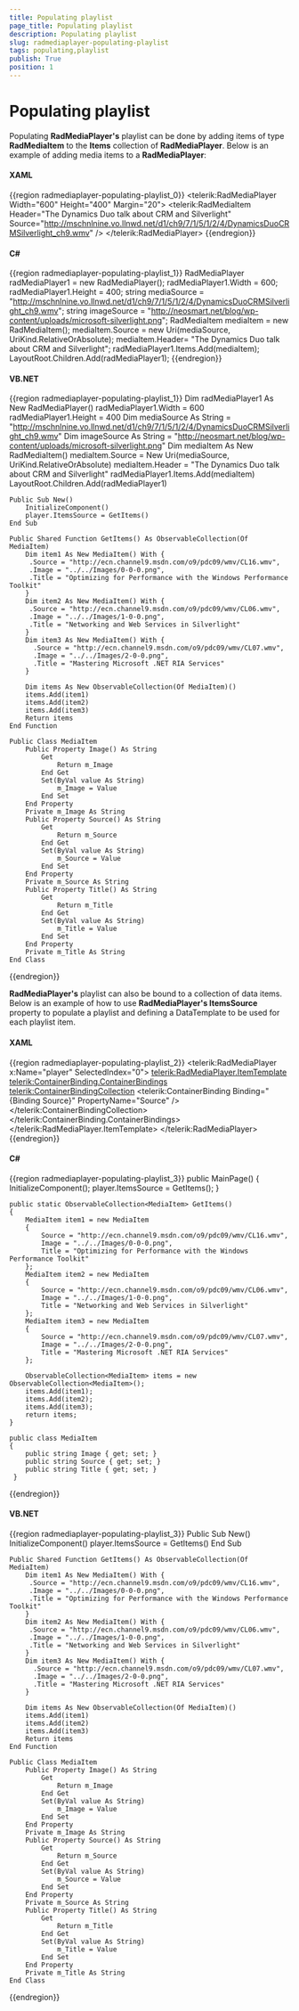```yaml
---
title: Populating playlist
page_title: Populating playlist
description: Populating playlist
slug: radmediaplayer-populating-playlist
tags: populating,playlist
publish: True
position: 1
---
```


# Populating playlist

Populating __RadMediaPlayer's__ playlist can be done by adding items of type __RadMediaItem__ to the __Items__ collection of __RadMediaPlayer__. Below is an example of adding media items to a __RadMediaPlayer__:

#### __XAML__

{{region radmediaplayer-populating-playlist_0}}
	<telerik:RadMediaPlayer Width="600" 
							Height="400"
							Margin="20">
		<telerik:RadMediaItem Header="The Dynamics Duo talk about CRM and Silverlight" Source="http://mschnlnine.vo.llnwd.net/d1/ch9/7/1/5/1/2/4/DynamicsDuoCRMSilverlight_ch9.wmv" />
	</telerik:RadMediaPlayer>
{{endregion}}

#### __C#__

{{region radmediaplayer-populating-playlist_1}}
	RadMediaPlayer radMediaPlayer1 = new RadMediaPlayer();
	radMediaPlayer1.Width = 600;
	radMediaPlayer1.Height = 400;
	string mediaSource = "http://mschnlnine.vo.llnwd.net/d1/ch9/7/1/5/1/2/4/DynamicsDuoCRMSilverlight_ch9.wmv";
	string imageSource = "http://neosmart.net/blog/wp-content/uploads/microsoft-silverlight.png";
	RadMediaItem mediaItem = new RadMediaItem();
	mediaItem.Source = new Uri(mediaSource, UriKind.RelativeOrAbsolute);
	mediaItem.Header= "The Dynamics Duo talk about CRM and Silverlight";
	radMediaPlayer1.Items.Add(mediaItem);
	LayoutRoot.Children.Add(radMediaPlayer1);
{{endregion}}

#### __VB.NET__

{{region radmediaplayer-populating-playlist_1}}
	Dim radMediaPlayer1 As New RadMediaPlayer()
	radMediaPlayer1.Width = 600
	radMediaPlayer1.Height = 400
	Dim mediaSource As String = "http://mschnlnine.vo.llnwd.net/d1/ch9/7/1/5/1/2/4/DynamicsDuoCRMSilverlight_ch9.wmv"
	Dim imageSource As String = "http://neosmart.net/blog/wp-content/uploads/microsoft-silverlight.png"
	Dim mediaItem As New RadMediaItem()
	mediaItem.Source = New Uri(mediaSource, UriKind.RelativeOrAbsolute)
	mediaItem.Header = "The Dynamics Duo talk about CRM and Silverlight"
	radMediaPlayer1.Items.Add(mediaItem)
	LayoutRoot.Children.Add(radMediaPlayer1)

	Public Sub New()
		InitializeComponent()
		player.ItemsSource = GetItems()
	End Sub

	Public Shared Function GetItems() As ObservableCollection(Of MediaItem)
		Dim item1 As New MediaItem() With {
		 .Source = "http://ecn.channel9.msdn.com/o9/pdc09/wmv/CL16.wmv",
		 .Image = "../../Images/0-0-0.png",
		 .Title = "Optimizing for Performance with the Windows Performance Toolkit"
		}
		Dim item2 As New MediaItem() With {
		 .Source = "http://ecn.channel9.msdn.com/o9/pdc09/wmv/CL06.wmv",
		 .Image = "../../Images/1-0-0.png",
		 .Title = "Networking and Web Services in Silverlight"
		}
		Dim item3 As New MediaItem() With {
		  .Source = "http://ecn.channel9.msdn.com/o9/pdc09/wmv/CL07.wmv",
		  .Image = "../../Images/2-0-0.png",
		  .Title = "Mastering Microsoft .NET RIA Services"
		}

		Dim items As New ObservableCollection(Of MediaItem)()
		items.Add(item1)
		items.Add(item2)
		items.Add(item3)
		Return items
	End Function

	Public Class MediaItem
		Public Property Image() As String
			Get
				Return m_Image
			End Get
			Set(ByVal value As String)
				m_Image = Value
			End Set
		End Property
		Private m_Image As String
		Public Property Source() As String
			Get
				Return m_Source
			End Get
			Set(ByVal value As String)
				m_Source = Value
			End Set
		End Property
		Private m_Source As String
		Public Property Title() As String
			Get
				Return m_Title
			End Get
			Set(ByVal value As String)
				m_Title = Value
			End Set
		End Property
		Private m_Title As String
	End Class
{{endregion}}


__RadMediaPlayer's__ playlist can also be bound to a collection of data items. Below is an example of how to use __RadMediaPlayer's ItemsSource__ property to populate a playlist and defining a DataTemplate to be used for each playlist item.

#### __XAML__

{{region radmediaplayer-populating-playlist_2}}
	<telerik:RadMediaPlayer x:Name="player" SelectedIndex="0">
		<telerik:RadMediaPlayer.ItemTemplate>
			<DataTemplate>
				<telerik:ContainerBinding.ContainerBindings>
					<telerik:ContainerBindingCollection>
						<telerik:ContainerBinding Binding="{Binding Source}" PropertyName="Source" />
					</telerik:ContainerBindingCollection>
				</telerik:ContainerBinding.ContainerBindings>
				<StackPanel HorizontalAlignment="Left" Orientation="Horizontal">
					<Image Margin="4" 
						   Source="{Binding Image}"
						   Stretch="Uniform" />
					<TextBlock Margin="4" 
							   VerticalAlignment="Center"
							   Text="{Binding Title}" />
				</StackPanel>
			</DataTemplate>
		</telerik:RadMediaPlayer.ItemTemplate>
	</telerik:RadMediaPlayer>
{{endregion}}

#### __C#__

{{region radmediaplayer-populating-playlist_3}}
	public MainPage()
	{
		InitializeComponent();
		player.ItemsSource = GetItems();
	}
	
	public static ObservableCollection<MediaItem> GetItems()
	{
		MediaItem item1 = new MediaItem
		{
			Source = "http://ecn.channel9.msdn.com/o9/pdc09/wmv/CL16.wmv",
			Image = "../../Images/0-0-0.png",
			Title = "Optimizing for Performance with the Windows Performance Toolkit"
		};
		MediaItem item2 = new MediaItem
		{
			Source = "http://ecn.channel9.msdn.com/o9/pdc09/wmv/CL06.wmv",
			Image = "../../Images/1-0-0.png",
			Title = "Networking and Web Services in Silverlight"
		};
		MediaItem item3 = new MediaItem
		{
			Source = "http://ecn.channel9.msdn.com/o9/pdc09/wmv/CL07.wmv",
			Image = "../../Images/2-0-0.png",
			Title = "Mastering Microsoft .NET RIA Services"
		};
		
		ObservableCollection<MediaItem> items = new ObservableCollection<MediaItem>();
		items.Add(item1);
		items.Add(item2);
		items.Add(item3);
		return items;
	}
	
	public class MediaItem 
	{
		public string Image { get; set; }
		public string Source { get; set; }
		public string Title { get; set; }
	 }
{{endregion}}

#### __VB.NET__

{{region radmediaplayer-populating-playlist_3}}
	Public Sub New()
		InitializeComponent()
		player.ItemsSource = GetItems()
	End Sub

	Public Shared Function GetItems() As ObservableCollection(Of MediaItem)
		Dim item1 As New MediaItem() With {
		 .Source = "http://ecn.channel9.msdn.com/o9/pdc09/wmv/CL16.wmv",
		 .Image = "../../Images/0-0-0.png",
		 .Title = "Optimizing for Performance with the Windows Performance Toolkit"
		}
		Dim item2 As New MediaItem() With {
		 .Source = "http://ecn.channel9.msdn.com/o9/pdc09/wmv/CL06.wmv",
		 .Image = "../../Images/1-0-0.png",
		 .Title = "Networking and Web Services in Silverlight"
		}
		Dim item3 As New MediaItem() With {
		  .Source = "http://ecn.channel9.msdn.com/o9/pdc09/wmv/CL07.wmv",
		  .Image = "../../Images/2-0-0.png",
		  .Title = "Mastering Microsoft .NET RIA Services"
		}

		Dim items As New ObservableCollection(Of MediaItem)()
		items.Add(item1)
		items.Add(item2)
		items.Add(item3)
		Return items
	End Function

	Public Class MediaItem
		Public Property Image() As String
			Get
				Return m_Image
			End Get
			Set(ByVal value As String)
				m_Image = Value
			End Set
		End Property
		Private m_Image As String
		Public Property Source() As String
			Get
				Return m_Source
			End Get
			Set(ByVal value As String)
				m_Source = Value
			End Set
		End Property
		Private m_Source As String
		Public Property Title() As String
			Get
				Return m_Title
			End Get
			Set(ByVal value As String)
				m_Title = Value
			End Set
		End Property
		Private m_Title As String
	End Class
{{endregion}}
